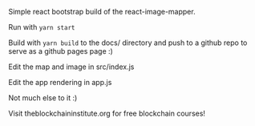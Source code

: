 Simple react bootstrap build of the react-image-mapper.

Run with `yarn start`

Build with `yarn build` to the docs/ directory and push to a github repo to serve as a github pages page :)

Edit the map and image in src/index.js

Edit the app rendering in app.js 

Not much else to it :) 

Visit theblockchaininstitute.org for free blockchain courses! 